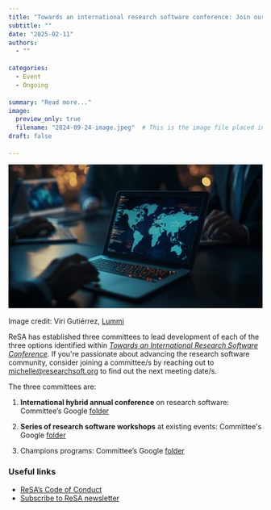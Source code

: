 ```yaml
---
title: "Towards an international research software conference: Join our committees!"
subtitle: ""
date: "2025-02-11"
authors:
  - ""

categories: 
  - Event
  - Ongoing

summary: "Read more..."
image:
  preview_only: true
  filename: "2024-09-24-image.jpeg"  # This is the image file placed in static/media/
draft: false  

---
```


![global connectivity - work on laptop](2024-09-24-image.jpeg)

Image credit: Viri Gutiérrez, [Lummi](https://www.lummi.ai/photo/global-connectivity-work-on-laptop-hhipk)

ReSA has established three committees to lead development of each of the three options identified within [*Towards an International Research Software Conference*](https://zenodo.org/records/14793104). If you're passionate about advancing the research software community, consider joining a committee/s by reaching out to [michelle@researchsoft.org](mailto:michelle@researchsoft.org) to find out the next meeting date/s.

The three committees are:

1) **International hybrid annual conference** on research software: Committee’s Google [folder](https://drive.google.com/drive/u/0/folders/1qoDYOJLukuOP53iVEqB2RaY_saZdOPWM)

2) **Series of research software workshops** at existing events: Committee's Google [folder](https://drive.google.com/drive/u/0/folders/1YsBW2PjIcSGzaI4rGqtxs4Nez47fpjoG)

3) Champions programs: Committee’s Google [folder](https://drive.google.com/drive/u/0/folders/1PGAP96f-Fj8Sw4gr_47soZffSTq5bJAp)

### Useful links
  * [ReSA’s Code of Conduct](../../code-of-conduct/)
  * [Subscribe to ReSA newsletter](https://www.researchsoft.org/news/)
